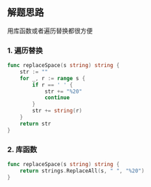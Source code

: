 <a name="KJI7y"></a>

## 解题思路

用库函数或者遍历替换都很方便

<a name="d61UJ"></a>

### 1. 遍历替换

```go
func replaceSpace(s string) string {
    str := ""
    for _, r := range s {
        if r == ' ' {
            str += "%20"
            continue
        }
        str += string(r)
    }
    return str
}
```

### 2. 库函数

```go
func replaceSpace(s string) string {
    return strings.ReplaceAll(s, " ", "%20")
}
```

